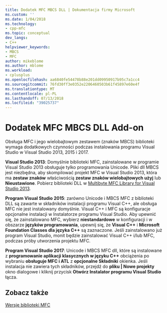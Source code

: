 ```yaml
---
title: Dodatek MFC MBCS DLL | Dokumentacja firmy Microsoft
ms.custom: ''
ms.date: 1/04/2018
ms.technology:
- cpp-mfc
ms.topic: conceptual
dev_langs:
- C++
helpviewer_keywords:
- MBCS
- MFC
author: mikeblome
ms.author: mblome
ms.workload:
- cplusplus
ms.openlocfilehash: aa6840fe54478b88e201dd09950917b95c7a1cc4
ms.sourcegitcommit: 76fd30ff3e0352e2206460503b61f45897e60e4f
ms.translationtype: MT
ms.contentlocale: pl-PL
ms.lasthandoff: 07/13/2018
ms.locfileid: "39025737"
---
```

# <a name="mfc-mbcs-dll-add-on"></a>Dodatek MFC MBCS DLL Add-on

Obsługa MFC i jego wielobajtowym zestawem (znaków MBCS) biblioteki wymaga dodatkowych czynności podczas instalowania programu Visual Studio w Visual Studio 2013, 2015 i 2017.

**Visual Studio 2013**: Domyślnie biblioteki MFC, zainstalowane w programie Visual Studio 2013 obsługuje tylko programowania Unicode. Pliki dll MBCS jest niezbędna, aby skompilować projekt MFC w Visual Studio 2013, która ma **zestaw znaków** właściwością **zestaw znaków wielobajtowych użyj** lub **Nieustawione**. Pobierz biblioteki DLL w [Multibyte MFC Library for Visual Studio 2013](https://www.microsoft.com/download/details.aspx?id=40770).

**Program Visual Studio 2015**: zarówno Unicode i MBCS MFC z biblioteki DLL są zawarte w składników instalacji programu Visual C++, ale obsługa MFC nie jest instalowany domyślnie. Visual C++ i MFC są konfiguracje opcjonalne instalacji w Instalatorze programu Visual Studio. Aby upewnić się, że zainstalowano MFC, wybierz **niestandardowe** w konfiguracji i w obszarze **języków programowania**, upewnij się, że **Visual C++** i **Microsoft Foundation Classes dla języka C++** są zaznaczone. Jeśli zainstalowano już program Visual Studio, monit będzie zainstalować Visual C++ i/lub MFC, podczas próby utworzenia projektu MFC.

**Program Visual Studio 2017**: Unicode i MBCS MFC dll, które są instalowane z **programowanie aplikacji klasycznych w języku C++** obciążenia po wybraniu **obsługuje MFC i ATL** z **opcjonalne Składniki** okienka. Jeśli instalacja nie zawiera tych składników, przejdź do **pliku | Nowe projekty** okno dialogowe i kliknij przycisk **Otwórz Instalator programu Visual Studio** łącza.

## <a name="see-also"></a>Zobacz także

[Wersje biblioteki MFC](../mfc/mfc-library-versions.md)

